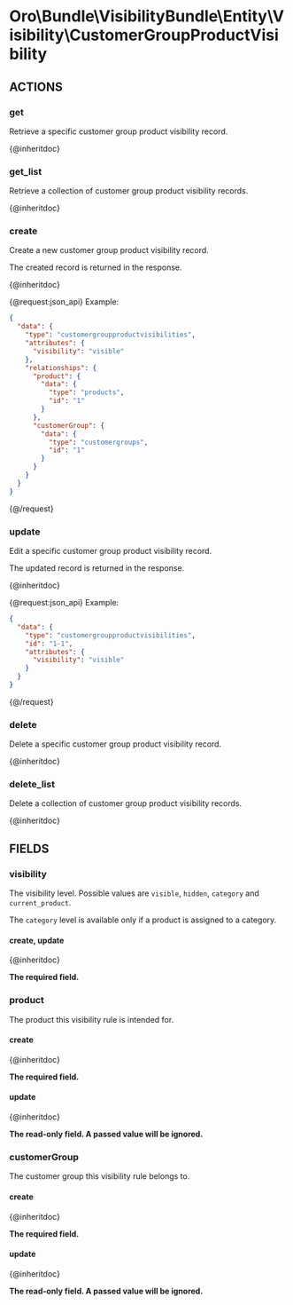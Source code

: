 # Oro\Bundle\VisibilityBundle\Entity\Visibility\CustomerGroupProductVisibility

## ACTIONS

### get

Retrieve a specific customer group product visibility record.

{@inheritdoc}

### get_list

Retrieve a collection of customer group product visibility records.

{@inheritdoc}

### create

Create a new customer group product visibility record.

The created record is returned in the response.

{@inheritdoc}

{@request:json_api}
Example:

```JSON
{
  "data": {
    "type": "customergroupproductvisibilities",    
    "attributes": { 
      "visibility": "visible"
    },
    "relationships": {
      "product": {
        "data": {
          "type": "products",
          "id": "1"
        }
      },
      "customerGroup": {
        "data": {
          "type": "customergroups",
          "id": "1"
        }
      }
    }
  }
}
```
{@/request}

### update

Edit a specific customer group product visibility record.

The updated record is returned in the response.

{@inheritdoc}

{@request:json_api}
Example:

```JSON
{
  "data": {
    "type": "customergroupproductvisibilities", 
    "id": "1-1",   
    "attributes": { 
      "visibility": "visible"
    }
  }
}
```
{@/request}

### delete

Delete a specific customer group product visibility record.

{@inheritdoc}

### delete_list

Delete a collection of customer group product visibility records.

{@inheritdoc}

## FIELDS

### visibility

The visibility level. Possible values are `visible`, `hidden`, `category` and `current_product`.

The `category` level is available only if a product is assigned to a category.

#### create, update

{@inheritdoc}

**The required field.**

### product

The product this visibility rule is intended for.

#### create

{@inheritdoc}

**The required field.**

#### update

{@inheritdoc}

**The read-only field. A passed value will be ignored.**

### customerGroup

The customer group this visibility rule belongs to.

#### create

{@inheritdoc}

**The required field.**

#### update

{@inheritdoc}

**The read-only field. A passed value will be ignored.**

